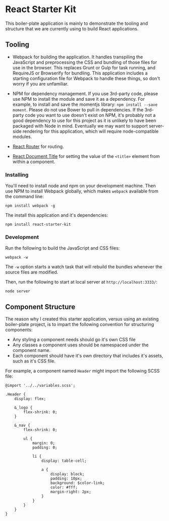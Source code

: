 # React Starter Kit

This boiler-plate application is mainly to demonstrate the tooling and structure that we are currently using to build React applications.

## Tooling

* Webpack for building the application. It handles transpiling the JavaScript and preprocessing the CSS and bundling of those files for use in the browser.  This replaces Grunt or Gulp for task running, and RequireJS or Browserify for bundling. This application includes a starting configuration file for Webpack to handle these things, so don't worry if you are unfamiliar.

* NPM for dependency management. If you use 3rd-party code, please use NPM to install the module and save it as a dependency.  For example, to install and save the momentjs library: `npm install --save moment`. Please do not use Bower to pull in dependencies. If the 3rd-party code you want to use doesn't exist on NPM, it's probably not a good dependency to use for this project as it is unlikely to have been packaged with Node in mind.  Eventually we may want to support server-side rendering for this application, which will require node-compatible modules.

* [React Router](http://rackt.github.io/react-router/) for routing.

* [React Document Title](https://github.com/gaearon/react-document-title) for setting the value of the `<title>` element from within a component.

### Installing

You'll need to install node and npm on your development machine. Then use NPM to install Webpack globally, which makes `webpack` available from the command line:
```
npm install webpack -g
```

The install this application and it's dependencies:
```
npm install react-starter-kit
```

### Development

Run the following to build the JavaScript and CSS files:
```
webpack -w
```

The `-w` option starts a watch task that will rebuild the bundles whenever the source files are modified.

Then, run the following to start at local server at `http://localhost:3333/`:
```
node server
```

## Component Structure

The reason why I created this starter application, versus using an existing boiler-plate project, is to impart the following convention for structuring components:

* Any styling a component needs should go it's own CSS file
* Any classes a component uses should be namespaced under the component name.
* Each component should have it's own directory that includes it's assets, such as it's CSS file.

For example, a component named `Header` might import the following SCSS file:

```
@import '../../variables.scss';

.Header {
	display: flex;

	&_logo {
		flex-shrink: 0;
	}

	&_nav {
		flex-shrink: 0;

		ul {
			margin: 0;
			padding: 0;

			li {
				display: table-cell;

				a {
					display: block;
					padding: 10px;
					background: $color-link;
					color: #fff;
					margin-right: 2px;
				}
			}
		}
	}
}
```